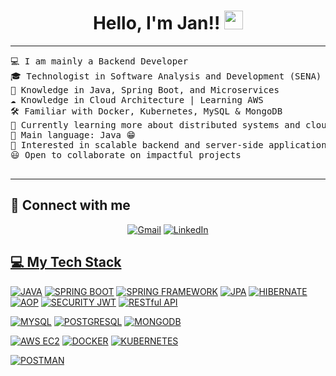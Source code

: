 <h1 align="center">
Hello, I'm Jan!!
	<a href="https://github.com/JanGaray97" target="_self">
		<img src="https://media.giphy.com/media/hvRJCLFzcasrR4ia7z/giphy.gif" width="30">
	</a>
</h1>

<hr>

<pre>
💻 I am mainly a Backend Developer  
🎓 Technologist in Software Analysis and Development (SENA)  
📝 Knowledge in Java, Spring Boot, and Microservices  
☁️ Knowledge in Cloud Architecture | Learning AWS  
🛠️ Familiar with Docker, Kubernetes, MySQL & MongoDB  
🌱 Currently learning more about distributed systems and cloud solutions  
🌟 Main language: Java 😁  
🚩 Interested in scalable backend and server-side applications  
😃 Open to collaborate on impactful projects  

</pre>
<hr>

## 🤝 Connect with me

<p align="center">
	<a href="jangaray3@gmail.com"><img img src="https://img.shields.io/badge/gmail-%23EA4335.svg?style=plastic&logo=gmail&logoColor=white" alt="Gmail"/></a>
	<a href="https://www.linkedin.com/in/jan-garay-16849228b/"><img src="https://img.shields.io/badge/linkedin-%230A66C2.svg?style=plastic&logo=linkedin&logoColor=white" alt="LinkedIn"/</a>
 
## 💻 My Tech Stack

<p>
 <!-- Core Backend -->
<a href="https://www.java.com/"><img alt="JAVA" src="https://img.shields.io/badge/Java-%23FF6F00.svg?logo=java&logoColor=white"></a>
<a href="https://spring.io/projects/spring-boot"><img alt="SPRING BOOT" src="https://img.shields.io/badge/Spring%20Boot%203-%236DB33F.svg?style=plastic&logo=springboot&logoColor=white"></a>
<a href="https://spring.io/projects/spring-framework"><img alt="SPRING FRAMEWORK" src="https://img.shields.io/badge/Spring%20Framework%206-%236DB33F.svg?style=plastic&logo=spring&logoColor=white"></a>
<a href="https://jakarta.ee/specifications/persistence/"><img alt="JPA" src="https://img.shields.io/badge/JPA-%23007396.svg?style=plastic&logo=java&logoColor=white"></a>
<a href="https://hibernate.org/"><img alt="HIBERNATE" src="https://img.shields.io/badge/Hibernate-%2359666C.svg?style=plastic&logo=hibernate&logoColor=white"></a>
<a href="https://docs.spring.io/spring-framework/reference/core/aop.html"><img alt="AOP" src="https://img.shields.io/badge/AOP-%23007396.svg?style=plastic&logo=spring&logoColor=white"></a>
<a href="https://jwt.io/"><img alt="SECURITY JWT" src="https://img.shields.io/badge/Security%20JWT-%23000000.svg?style=plastic&logo=jsonwebtokens&logoColor=white"></a>
<a href="https://restfulapi.net/"><img alt="RESTful API" src="https://img.shields.io/badge/RESTful-%23007396.svg?style=plastic&logo=apachespark&logoColor=white"></a>

<!-- Databases -->
<a href="https://www.mysql.com/"><img alt="MYSQL" src="https://img.shields.io/badge/MySQL-%234479A1.svg?style=plastic&logo=mysql&logoColor=white"></a>
<a href="https://www.postgresql.org/"><img alt="POSTGRESQL" src="https://img.shields.io/badge/PostgreSQL-%23336791.svg?style=plastic&logo=postgresql&logoColor=white"></a>
<a href="https://www.mongodb.com/"><img alt="MONGODB" src="https://img.shields.io/badge/MongoDB-47A248.svg?style=plastic&logo=mongodb&logoColor=white"></a>

<!-- Cloud & Deployment -->
<a href="https://aws.amazon.com/ec2/"><img alt="AWS EC2" src="https://img.shields.io/badge/AWS%20EC2-%23FF9900.svg?style=plastic&logo=amazonaws&logoColor=white"></a>
<a href="https://www.docker.com/"><img alt="DOCKER" src="https://img.shields.io/badge/Docker-%232496ED.svg?style=plastic&logo=docker&logoColor=white"></a>
<a href="https://kubernetes.io/"><img alt="KUBERNETES" src="https://img.shields.io/badge/Kubernetes-326CE5.svg?style=plastic&logo=kubernetes&logoColor=white"></a>

<!-- Tools -->
<a href="https://www.postman.com/"><img alt="POSTMAN" src="https://img.shields.io/badge/Postman-%23FF6C37.svg?style=plastic&logo=postman&logoColor=white"></a>

</p>
